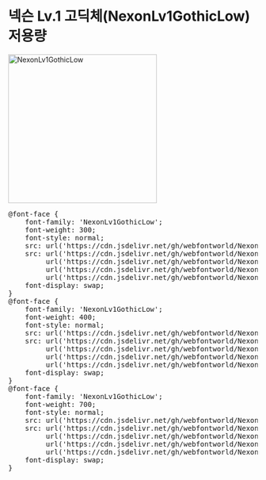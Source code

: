 # 넥슨 Lv.1 고딕체(NexonLv1GothicLow) 저용량

<a href="https://wess.tistory.com" target="_blank">
    <img src="https://webfontworld.github.io/NexonLv1GothicLow/NexonLv1GothicLow.jpg" alt="NexonLv1GothicLow" style="width:300px">
</a>
<pre>
@font-face {
    font-family: 'NexonLv1GothicLow';
    font-weight: 300;
    font-style: normal;
    src: url('https://cdn.jsdelivr.net/gh/webfontworld/NexonLv1Gothic/NexonLv1GothicLowLight.eot');
    src: url('https://cdn.jsdelivr.net/gh/webfontworld/NexonLv1Gothic/NexonLv1GothicLowLight.eot?#iefix') format('embedded-opentype'),
         url('https://cdn.jsdelivr.net/gh/webfontworld/NexonLv1Gothic/NexonLv1GothicLowLight.woff2') format('woff2'),
         url('https://cdn.jsdelivr.net/gh/webfontworld/NexonLv1Gothic/NexonLv1GothicLowLight.woff') format('woff'),
         url('https://cdn.jsdelivr.net/gh/webfontworld/NexonLv1Gothic/NexonLv1GothicLowLight.ttf') format("truetype");
    font-display: swap;
}
@font-face {
    font-family: 'NexonLv1GothicLow';
    font-weight: 400;
    font-style: normal;
    src: url('https://cdn.jsdelivr.net/gh/webfontworld/NexonLv1Gothic/NexonLv1GothicLowRegular.eot');
    src: url('https://cdn.jsdelivr.net/gh/webfontworld/NexonLv1Gothic/NexonLv1GothicLowRegular.eot?#iefix') format('embedded-opentype'),
         url('https://cdn.jsdelivr.net/gh/webfontworld/NexonLv1Gothic/NexonLv1GothicLowRegular.woff2') format('woff2'),
         url('https://cdn.jsdelivr.net/gh/webfontworld/NexonLv1Gothic/NexonLv1GothicLowRegular.woff') format('woff'),
         url('https://cdn.jsdelivr.net/gh/webfontworld/NexonLv1Gothic/NexonLv1GothicLowRegular.ttf') format("truetype");
    font-display: swap;
}
@font-face {
    font-family: 'NexonLv1GothicLow';
    font-weight: 700;
    font-style: normal;
    src: url('https://cdn.jsdelivr.net/gh/webfontworld/NexonLv1Gothic/NexonLv1GothicLowBold.eot');
    src: url('https://cdn.jsdelivr.net/gh/webfontworld/NexonLv1Gothic/NexonLv1GothicLowBold.eot?#iefix') format('embedded-opentype'),
         url('https://cdn.jsdelivr.net/gh/webfontworld/NexonLv1Gothic/NexonLv1GothicLowBold.woff2') format('woff2'),
         url('https://cdn.jsdelivr.net/gh/webfontworld/NexonLv1Gothic/NexonLv1GothicLowBold.woff') format('woff'),
         url('https://cdn.jsdelivr.net/gh/webfontworld/NexonLv1Gothic/NexonLv1GothicLowBold.ttf') format("truetype");
    font-display: swap;
}
</pre>
